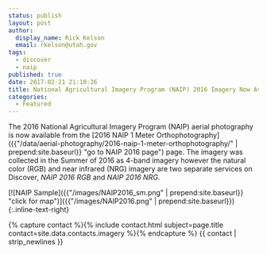 ```yaml
---
status: publish
layout: post
author:
  display_name: Rick Kelson
  email: rkelson@utah.gov
tags:
  - discover
  - naip
published: true
date: 2017-02-21 21:10:26
title: National Agricultural Imagery Program (NAIP) 2016 Imagery Now Available
categories:
  - Featured
---
```


The 2016 National Agricultural Imagery Program (NAIP) aerial photography is now available from the [2016 NAIP 1 Meter Orthophotography]({{"/data/aerial-photography/2016-naip-1-meter-orthophotography/" | prepend:site.baseurl}} "go to NAIP 2016 page") page. The imagery
was collected in the Summer of 2016 as 4-band imagery however the natural color (RGB) and near infrared (NRG) imagery are
two separate services on Discover, _NAIP 2016 RGB_ and _NAIP 2016 NRG_.

[![NAIP Sample]({{"/images/NAIP2016_sm.png" | prepend:site.baseurl}} "click for map")]({{"/images/NAIP2016.png" | prepend:site.baseurl}})
{:.inline-text-right}

{% capture contact %}{% include contact.html subject=page.title contact=site.data.contacts.imagery %}{% endcapture %}
{{ contact | strip_newlines }}
